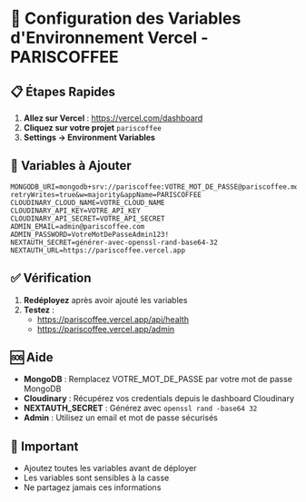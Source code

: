 # 🔧 Configuration des Variables d'Environnement Vercel - PARISCOFFEE

## 📋 Étapes Rapides

1. **Allez sur Vercel** : https://vercel.com/dashboard
2. **Cliquez sur votre projet** `pariscoffee`
3. **Settings → Environment Variables**

## 🔑 Variables à Ajouter

```env
MONGODB_URI=mongodb+srv://pariscoffee:VOTRE_MOT_DE_PASSE@pariscoffee.mongodb.net/?retryWrites=true&w=majority&appName=PARISCOFFEE
CLOUDINARY_CLOUD_NAME=VOTRE_CLOUD_NAME
CLOUDINARY_API_KEY=VOTRE_API_KEY
CLOUDINARY_API_SECRET=VOTRE_API_SECRET
ADMIN_EMAIL=admin@pariscoffee.com
ADMIN_PASSWORD=VotreMotDePasseAdmin123!
NEXTAUTH_SECRET=générer-avec-openssl-rand-base64-32
NEXTAUTH_URL=https://pariscoffee.vercel.app
```

## ✅ Vérification

1. **Redéployez** après avoir ajouté les variables
2. **Testez** :
   - https://pariscoffee.vercel.app/api/health
   - https://pariscoffee.vercel.app/admin

## 🆘 Aide

- **MongoDB** : Remplacez VOTRE_MOT_DE_PASSE par votre mot de passe MongoDB
- **Cloudinary** : Récupérez vos credentials depuis le dashboard Cloudinary
- **NEXTAUTH_SECRET** : Générez avec `openssl rand -base64 32`
- **Admin** : Utilisez un email et mot de passe sécurisés

## 📝 Important

- Ajoutez toutes les variables avant de déployer
- Les variables sont sensibles à la casse
- Ne partagez jamais ces informations